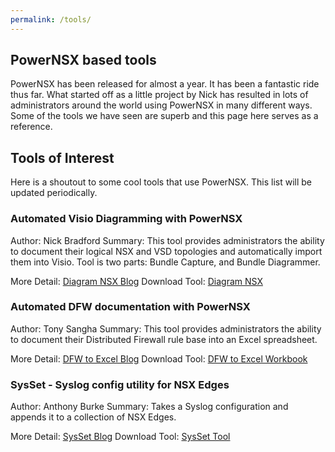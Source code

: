 ```yaml
---
permalink: /tools/
---
```


## PowerNSX based tools

PowerNSX has been released for almost a year. It has been a fantastic ride thus far. What started off as a little project by Nick has resulted in lots of administrators around the world using PowerNSX in many different ways. Some of the tools we have seen are superb and this page here serves as a reference.


## Tools of Interest

Here is a shoutout to some cool tools that use PowerNSX. This list will be updated periodically.


### Automated Visio Diagramming with PowerNSX

Author: Nick Bradford
Summary: This tool provides administrators the ability to document their logical NSX and VSD topologies and automatically import them into Visio. Tool is two parts: Bundle Capture, and Bundle Diagrammer.

More Detail: [Diagram NSX Blog](https://powernsx.github.io/nsx/powernsx/visio/operations/2016/10/20/NSX-Visio-Diagramming-Tool.html)
Download Tool: [Diagram NSX](https://github.com/vmware/powernsx/tree/master/tools/DiagramNSX)


### Automated DFW documentation with PowerNSX

Author: Tony Sangha
Summary: This tool provides administrators the ability to document their Distributed Firewall rule base into an Excel spreadsheet.

More Detail: [DFW to Excel Blog](https://tonysangha.com/2016/10/20/documenting-the-nsx-v-dfw-with-powernsx/)
Download Tool: [DFW to Excel Workbook](https://github.com/tonysangha/PowerNSX-Scripts)


### SysSet - Syslog config utility for NSX Edges

Author: Anthony Burke
Summary: Takes a Syslog configuration and appends it to a collection of NSX Edges.

More Detail: [SysSet Blog](http://networkinferno.net/sysset-a-syslog-configuration-tool-for-nsx-edges)
Download Tool: [SysSet Tool](https://github.com/pandom/NSX-Scripts/tree/master/SysSet)

